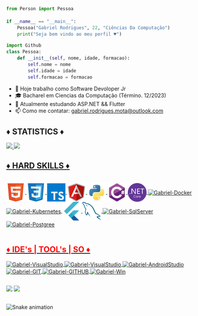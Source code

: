 ```python
from Person import Pessoa 

if __name__ == "__main__":
    Pessoa("Gabriel Rodrigues", 22, "Ciências Da Computação")
    print("Seja bem vindo ao meu perfil ♥")
```

```python
import Github
class Pessoa:
    def __init__(self, nome, idade, formacao):
        self.nome = nome
        self.idade = idade
        self.formacao = formacao
```

- 🔭 Hoje trabalho como Software Devoloper Jr
- 🎓 Bacharel em Ciencias da Computação (Término. 12/2023)
- 🌱 Atualmente estudando ASP.NET && Flutter
- 📫 Como me contatar: gabriel.rodrigues.mota@outlook.com

 <h2><b>♦ STATISTICS ♦</b></h2>

 <a href="https://github.com/GabrielRodriguesDev">
 <img height="180em" src="https://github-readme-stats.vercel.app/api?username=GabrielRodriguesDev&show_icons=true&theme=radical&include_all_commits=true&count_private=true"/>
 <img height="180em" src="https://github-readme-stats.vercel.app/api/top-langs/?username=GabrielRodriguesDev&layout=compact&langs_count=7&theme=radical"/>
  
  
 <h2><b>♦ HARD SKILLS ♦</b></h2>
  <div style="display: inline_block"><br>
  <img align="center" alt="Gabriel-HTML" height="50" width="50" src="https://raw.githubusercontent.com/devicons/devicon/master/icons/html5/html5-original.svg">
  <img align="center" alt="Gabriel-CSS" height="50" width="50" src="https://raw.githubusercontent.com/devicons/devicon/master/icons/css3/css3-original.svg">
  <img align="center" alt="Gabriel-Ts" height="50" width="50" src="https://raw.githubusercontent.com/devicons/devicon/master/icons/typescript/typescript-plain.svg">
  <img align="center" alt="Gabriel-Angular" height="50" width="50" src="https://raw.githubusercontent.com/devicons/devicon/master/icons/angularjs/angularjs-original.svg">
  <img align="center" alt="Gabriel-Python" height="50" width="50" src="https://raw.githubusercontent.com/devicons/devicon/master/icons/python/python-original.svg">
  <img align="center" alt="Gabriel-CSharp" height="50" width="50" src="https://raw.githubusercontent.com/devicons/devicon/master/icons/csharp/csharp-original.svg">
  <img align="center" alt="Gabriel-DotnetCore" height="50" width="50" src="https://raw.githubusercontent.com/devicons/devicon/master/icons/dotnetcore/dotnetcore-original.svg">
  <img align="center" alt="Gabriel-Docker" height="50" width="50" src="https://cdn.jsdelivr.net/gh/devicons/devicon/icons/docker/docker-plain-wordmark.svg">
  <img align="center" alt="Gabriel-Kubernetes" height="50" width="50" src="https://cdn.jsdelivr.net/gh/devicons/devicon/icons/kubernetes/kubernetes-plain.svg">
      
<img align="center" alt="Gabriel-Flutter" height="50" width="50" src="https://raw.githubusercontent.com/devicons/devicon/master/icons/flutter/flutter-original.svg">
      
  <img align="center" alt="Gabriel-Mysql" height="50" width="50" src="https://raw.githubusercontent.com/devicons/devicon/master/icons/mysql/mysql-original.svg">
  <img align="center" alt="Gabriel-SqlServer" height="50" width="50" src="https://cdn.jsdelivr.net/gh/devicons/devicon/icons/microsoftsqlserver/microsoftsqlserver-plain.svg">
  <img align="center" alt="Gabriel-Postgree" height="50" width="50" src="https://cdn.jsdelivr.net/gh/devicons/devicon/icons/postgresql/postgresql-original.svg">
      
      
  <div style="display: inline_block border-style: solid}"><br>
  <h2 style="color:red" ><b>♦ IDE's | TOOL's | SO ♦ </b></h2>
      
  <img align="center" alt="Gabriel-VisualStudio" height="50" width="50" src="https://cdn.jsdelivr.net/gh/devicons/devicon/icons/visualstudio/visualstudio-plain.svg">
  <img align="center" alt="Gabriel-VisualStudio" height="50" width="50" src="https://cdn.jsdelivr.net/gh/devicons/devicon/icons/vscode/vscode-original.svg">
  <img align="center" alt="Gabriel-AndroidStudio" height="50" width="50" src="https://cdn.jsdelivr.net/gh/devicons/devicon/icons/android/android-original.svg">
  <img align="center" alt="Gabriel-GIT" height="50" width="50" src="https://cdn.jsdelivr.net/gh/devicons/devicon/icons/git/git-original.svg">
  <img align="center" alt="Gabriel-GITHUB" height="50" width="50" src="https://cdn.jsdelivr.net/gh/devicons/devicon/icons/github/github-original.svg">
  <img align="center" alt="Gabriel-Win" height="40" width="50" border="solid 1px" src="https://cdn.jsdelivr.net/gh/devicons/devicon/icons/windows8/windows8-original.svg">
</div>
      
  ##    
   
<div>
 <a href = "mailto:gabriel.rodrigues.mota@outlook.com"><img src="https://img.shields.io/badge/Microsoft_Outlook-0078D4?style=for-the-badge&logo=microsoft-outlook&logoColor=white" target="_blank"></a>
 <a href="https://www.linkedin.com/in/gabriel-rodrigues-mota/" target="_blank"><img src="https://img.shields.io/badge/LinkedIn-0077B5?style=for-the-badge&logo=linkedin&logoColor=white" target="_blank"></a> 
</div>
  
##
  
   
  ![Snake animation](https://github.com/GabrielRodriguesDev/GabrielRodriguesDev/blob/output/github-contribution-grid-snake.svg)

